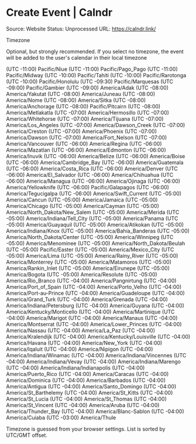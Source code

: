 # Create Event | Calndr

Source: Website
Status: Unprocessed
URL: https://calndr.link/

Timezone

Optional, but strongly recommended. If you select no timezone, the event will be added to the user's calendar in their local timezone

(UTC -11:00) Pacific/Niue (UTC -11:00) Pacific/Pago_Pago (UTC -11:00) Pacific/Midway (UTC -10:00) Pacific/Tahiti (UTC -10:00) Pacific/Rarotonga (UTC -10:00) Pacific/Honolulu (UTC -09:30) Pacific/Marquesas (UTC -09:00) Pacific/Gambier (UTC -09:00) America/Adak (UTC -08:00) America/Yakutat (UTC -08:00) America/Juneau (UTC -08:00) America/Nome (UTC -08:00) America/Sitka (UTC -08:00) America/Anchorage (UTC -08:00) Pacific/Pitcairn (UTC -08:00) America/Metlakatla (UTC -07:00) America/Hermosillo (UTC -07:00) America/Whitehorse (UTC -07:00) America/Tijuana (UTC -07:00) America/Los_Angeles (UTC -07:00) America/Dawson_Creek (UTC -07:00) America/Creston (UTC -07:00) America/Phoenix (UTC -07:00) America/Dawson (UTC -07:00) America/Fort_Nelson (UTC -07:00) America/Vancouver (UTC -06:00) America/Regina (UTC -06:00) America/Mazatlan (UTC -06:00) America/Edmonton (UTC -06:00) America/Inuvik (UTC -06:00) America/Belize (UTC -06:00) America/Boise (UTC -06:00) America/Cambridge_Bay (UTC -06:00) America/Guatemala (UTC -06:00) America/Costa_Rica (UTC -06:00) America/Denver (UTC -06:00) America/El_Salvador (UTC -06:00) America/Chihuahua (UTC -06:00) America/Managua (UTC -06:00) America/Ojinaga (UTC -06:00) America/Yellowknife (UTC -06:00) Pacific/Galapagos (UTC -06:00) America/Tegucigalpa (UTC -06:00) America/Swift_Current (UTC -05:00) America/Cancun (UTC -05:00) America/Jamaica (UTC -05:00) America/Chicago (UTC -05:00) America/Cayman (UTC -05:00) America/North_Dakota/New_Salem (UTC -05:00) America/Merida (UTC -05:00) America/Indiana/Tell_City (UTC -05:00) America/Panama (UTC -05:00) America/Guayaquil (UTC -05:00) America/Atikokan (UTC -05:00) America/Indiana/Knox (UTC -05:00) America/Bahia_Banderas (UTC -05:00) America/North_Dakota/Center (UTC -05:00) America/Winnipeg (UTC -05:00) America/Menominee (UTC -05:00) America/North_Dakota/Beulah (UTC -05:00) Pacific/Easter (UTC -05:00) America/Mexico_City (UTC -05:00) America/Lima (UTC -05:00) America/Rainy_River (UTC -05:00) America/Monterrey (UTC -05:00) America/Matamoros (UTC -05:00) America/Rankin_Inlet (UTC -05:00) America/Eirunepe (UTC -05:00) America/Bogota (UTC -05:00) America/Resolute (UTC -05:00) America/Rio_Branco (UTC -04:00) America/Pangnirtung (UTC -04:00) America/Port_of_Spain (UTC -04:00) America/Porto_Velho (UTC -04:00) America/Port-au-Prince (UTC -04:00) America/Guadeloupe (UTC -04:00) America/Grand_Turk (UTC -04:00) America/Grenada (UTC -04:00) America/Indiana/Petersburg (UTC -04:00) America/Guyana (UTC -04:00) America/Kentucky/Monticello (UTC -04:00) America/Martinique (UTC -04:00) America/Marigot (UTC -04:00) America/Manaus (UTC -04:00) America/Montserrat (UTC -04:00) America/Lower_Princes (UTC -04:00) America/Nassau (UTC -04:00) America/La_Paz (UTC -04:00) America/Kralendijk (UTC -04:00) America/Kentucky/Louisville (UTC -04:00) America/Havana (UTC -04:00) America/New_York (UTC -04:00) America/Iqaluit (UTC -04:00) America/Nipigon (UTC -04:00) America/Indiana/Winamac (UTC -04:00) America/Indiana/Vincennes (UTC -04:00) America/Indiana/Vevay (UTC -04:00) America/Indiana/Marengo (UTC -04:00) America/Indiana/Indianapolis (UTC -04:00) America/Puerto_Rico (UTC -04:00) America/Caracas (UTC -04:00) America/Dominica (UTC -04:00) America/Barbados (UTC -04:00) America/Antigua (UTC -04:00) America/Santo_Domingo (UTC -04:00) America/St_Barthelemy (UTC -04:00) America/St_Kitts (UTC -04:00) America/St_Lucia (UTC -04:00) America/St_Thomas (UTC -04:00) America/St_Vincent (UTC -04:00) America/Aruba (UTC -04:00) America/Thunder_Bay (UTC -04:00) America/Blanc-Sablon (UTC -04:00) America/Cuiaba (UTC -03:00) America/Thule

Timezone is guessed from your browser settings. List is sorted by UTC/GMT offset.
